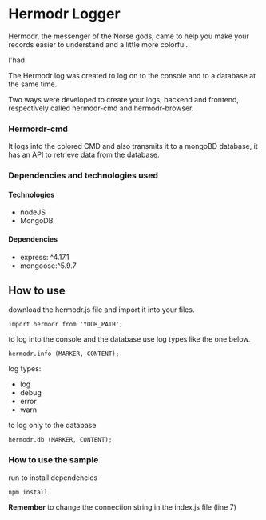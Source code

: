 # Hermodr Logger

Hermodr, the messenger of the Norse gods, came to help you make your records easier to understand and a little more colorful.

I'had 

The Hermodr log was created to log on to the console and to a database at the same time.

Two ways were developed to create your logs, backend and frontend, respectively called hermodr-cmd and hermodr-browser.

### Hermordr-cmd
It logs into the colored CMD and also transmits it to a mongoBD database, it has an API to retrieve data from the database.

### Dependencies and technologies used

#### Technologies
- nodeJS
- MongoDB

#### Dependencies
- express: ^4.17.1
- mongoose:^5.9.7

## How to use

download the hermodr.js file and import it into your files.

``
import hermodr from 'YOUR_PATH';
``

to log into the console and the database use log types like the one below.

``
hermodr.info (MARKER, CONTENT);
``

log types:
- log
- debug
- error
- warn

to log only to the database

``
hermodr.db (MARKER, CONTENT);
``


### How to use the sample

run to install dependencies 

``
npm install
``


**Remember** to change the connection string in the index.js file (line 7) 